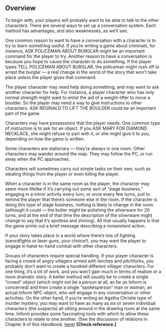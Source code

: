 ## Overview

To begin with, your players will probably want to be able to talk to the other characters. There are several ways to set up a conversation system. Each method has advantages, and also weaknesses, as we’ll see.

One common reason to want to have a conversation with a character is to try to learn something useful. If you’re writing a game about criminals, for instance, ASK POLICEMAN ABOUT BURGLAR might be an important command for the player to try. Another reason to have a conversation is because you hope to cause the character to do something. If the player types TELL POLICEMAN ABOUT BURGLAR, the policeman might rush off to arrest the burglar — a real change in the world of the story that won’t take place unless the player gives that command.

The player character may need help doing something, and may want to ask another character for help. For instance, a player character who has only normal strength might want to enlist the aid of a weight-lifter to move a boulder. So the player may need a way to give instructions to other characters. ASK REGINALD TO LIFT THE BOULDER could be an important part of the game.

Characters may have possessions that the player needs. One common type of instruction is to ask for an object. If you ASK MARY FOR DIAMOND NECKLACE, she might refuse to part with it, or she might give it to you, depending on how the game is written.

Some characters are stationary — they’re always in one room. Other characters may wander around the map. They may follow the PC, or run away when the PC approaches.

Characters will sometimes carry out simple tasks on their own, such as stealing things from the player or even killing the player.

When a character is in the same room as the player, the character may seem more lifelike if it’s carrying out some sort of “stage business,” engaging in a minor activity every turn, or once every few turns, just to remind the player that there’s someone else in the room. If the character is doing this type of stage business, nothing is likely to change in the room (although it could — the butler might be polishing the silverware for 20 turns, and at the end of that time the description of the silverware might change to say that it’s spotless and shining). All that usually happens is that the game prints out a brief message describing a nonexistent action.

If your story takes place in a world where there’s lots of fighting (swordfights or laser guns, your choice!), you may want the player to engage in hand-to-hand combat with other characters.

Groups of characters require special handling. If your player character is facing a crowd of angry villagers armed with torches and pitchforks, you probably don’t want to create a hundred different villager characters. For one thing, it’s a lot of work, and you won’t gain much in terms of realism or a more dramatic story. A better method will usually be to create a single “crowd” object (which might not be a person at all, as far as Inform is concerned) and then create a single “spokesperson” man or woman, an actual Inform NPC object, who will engage in any conversation or other activities. On the other hand, if you’re writing an Agatha Christie type of murder mystery, you may want to have as many as six or seven individual characters (the suspects) all sitting around in the drawing room at the same time. Inform provides some fascinating tools with which to allow these characters to relate to one another. (See the discussion of relations in Chapter 9 of this _Handbook,_ [here](../chapter_10_advanced_topics/relations.md#relations)) **[Check reference.]**
